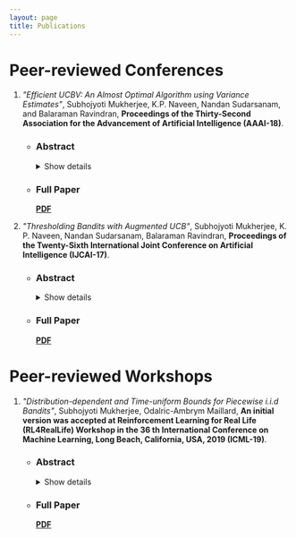 ```yaml
---
layout: page
title: Publications
---
```



# Peer-reviewed Conferences 

1. *"Efficient UCBV: An Almost Optimal Algorithm using Variance Estimates"*, Subhojyoti Mukherjee, K.P. Naveen, Nandan Sudarsanam, and Balaraman Ravindran, **Proceedings of the Thirty-Second Association for the Advancement of Artificial Intelligence (AAAI-18)**.

   * ### Abstract ###
   
      <details>
        <summary>
          Show details
        </summary>
          <p>We propose a novel variant of the UCB algorithm (referred to as Efficient-UCB-Variance (EUCBV)) for minimizing cumulative regret in the stochastic multi-armed bandit (MAB) setting. EUCBV incorporates the arm elimination strategy proposed in UCB-Improved while taking into account the variance estimates to compute the arms' confidence bounds, similar to UCBV. Through a theoretical analysis, we establish the *gap-dependent* regret bound of EUCBV after T trials and this bound is an improvement over that of existing state-of-the-art UCB algorithms (such as UCB1, UCB-Improved, UCBV,  MOSS). Further, EUCBV incurs an order optimal *gap-independent* regret bound of which is an improvement over that of UCB1, UCBV, and UCB-Improved, while being comparable with that of MOSS and OCUCB. Through an extensive numerical study, we show that EUCBV significantly outperforms the popular UCB variants (like MOSS, OCUCB, etc.) as well as Thompson sampling and Bayes-UCB algorithms.</p>
      </details>
   
   * ### Full Paper ###
   
      [**PDF**](https://www.aaai.org/ocs/index.php/AAAI/AAAI18/paper/view/16111)

2. *"Thresholding Bandits with Augmented UCB"*, Subhojyoti Mukherjee, K. P. Naveen, Nandan Sudarsanam, Balaraman Ravindran, **Proceedings of the Twenty-Sixth International Joint Conference on Artificial Intelligence (IJCAI-17)**.
   
   * ### Abstract ###
   
      <details>
      <summary>
          Show details
      </summary>
        <p>In this paper we propose the Augmented-UCB (AugUCB) algorithm for a fixed-budget version of the thresholding bandit problem  (TBP), where the objective is to identify a set of arms whose quality is above a threshold. A key feature of AugUCB is that it uses both  mean and variance estimates to eliminate arms that have been sufficiently explored; to the best of our knowledge, this is the first algorithm to employ such an approach for the considered TBP. Theoretically, we obtain an upper bound on the loss (probability of misclassification) incurred by AugUCB. Although UCBEV in literature provides a better guarantee, it is important to emphasize that UCBEV has access to problem complexity (whose computation requires arms’ mean and variances), and hence is not realistic in practice; this is in contrast to AugUCB whose implementation does not require any such complexity inputs. We conduct extensive simulation experiments to validate the performance of AugUCB. Through our simulation work, we establish that AugUCB, owing to its utilization of variance estimates, performs significantly better than the state-of-the-art APT, CSAR and other nonvariance-based algorithms.</p>
        </details>
   * ### Full Paper ###  
   
      [**PDF**](https://www.ijcai.org/proceedings/2017/0350.pdf)


# Peer-reviewed Workshops

1. *"Distribution-dependent and Time-uniform Bounds for Piecewise i.i.d Bandits"*, Subhojyoti Mukherjee, Odalric-Ambrym Maillard, **An initial version was accepted at Reinforcement Learning for Real Life (RL4RealLife) Workshop in the 36 th International Conference on Machine Learning, Long Beach, California, USA, 2019 (ICML-19)**.
   
   * ### Abstract ###
   
      <details>
      <summary>
          Show details
      </summary>
        <p>We consider the setup of stochastic multi-armed bandits in the case when reward distributions are piecewise i.i.d. and bounded with unknown changepoints. We focus on the case when changes happen simultaneously on all arms, and in stark contrast with the existing literature, we target gap-dependent (as opposed to only gap-independent) regret bounds involving the magnitude of changes and optimality-gaps. Diverging from previous works, we assume the more realistic scenario that there can be undetectable changepoint gaps and under a different set of assumptions, we show that as long as the compounded delayed detection for each changepoint is bounded there is no need for forced exploration to actively detect changepoints. We introduce two adaptations of UCB-strategies that employ scan-statistics in order to actively detect the changepoints, without knowing in advance the changepoints and also the mean before and after any change. Our first method UCBLCPD does not know the number of changepoints G or time horizon T and achieves the first time-uniform concentration bound for this setting using the Laplace method of integration. The second strategy ImpCPD makes use of the knowledge of T to achieve the order optimal regret bound thereby closing an important gap with respect to the lower bound in a specific challenging setting. Our theoretical findings are supported by numerical experiments on synthetic and real-life datasets.</p>
        </details>
   * ### Full Paper ###  
   
      [**PDF**](https://arxiv.org/abs/1905.13159)





